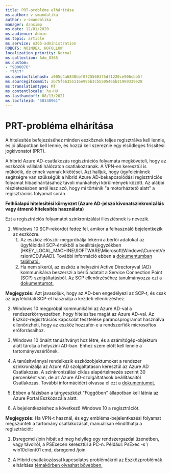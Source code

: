 ```yaml
---
title: PRT-probléma elhárítása
ms.author: v-smandalika
author: v-smandalika
manager: dansimp
ms.date: 12/01/2020
ms.audience: Admin
ms.topic: article
ms.service: o365-administration
ROBOTS: NOINDEX, NOFOLLOW
localization_priority: Normal
ms.collection: Adm_O365
ms.custom:
- "9000076"
- "7317"
ms.openlocfilehash: a005c4a6848bbf0725560375df1220ce906cbb5f
ms.sourcegitcommit: ab75f66355116e995b3cb5505465b31989339e28
ms.translationtype: MT
ms.contentlocale: hu-HU
ms.lasthandoff: 08/13/2021
ms.locfileid: "58330961"
---
```

# <a name="troubleshoot-prt-issue"></a>PRT-probléma elhárítása

A hitelesítés befejezéséhez minden eszköznek teljes regisztrálva kell lennie, és jó állapotban kell lennie, és hozzá kell szereznie egy elsődleges frissítési jogkivonatot (PRT).

A hibrid Azure AD-csatlakozás regisztrációs folyamata megköveteli, hogy az eszközök vállalati hálózaton csatlakozzanak. A VPN-en keresztül is működik, de ennek vannak kikötései. Azt halljuk, hogy ügyfeleinknek segítségre van szükségük a hibrid Azure AD-bekapcsolódási regisztrációs folyamat hibaelhárításához távoli munkahelyi körülmények között. Az alábbi részletezésben arról lesz szó, hogy mi történik "a motorháztető alatt" a regisztrációs folyamat során.

**Felhőalapú hitelesítési környezet (Azure AD-jelszó kivonatszinkronizálás vagy átmenő hitelesítés használata)**

Ezt a regisztrációs folyamatot szinkronizálási illesztésnek is nevezik.

1. Windows 10 SCP-rekordot fedez fel, amikor a felhasználó bejelentkezik az eszközre.
    1. Az eszköz először megpróbálja lekérni a bérlői adatokat az ügyféloldali SCP-értékből a beállításjegyzékben [HKEY_LOCAL_MACHINE\SOFTWARE\Microsoft\Windows\CurrentVersion\CDJ\AAD]. További információ ebben a [dokumentumban található.](https://docs.microsoft.com/azure/active-directory/devices/hybrid-azuread-join-control)
    2. Ha nem sikerül, az eszköz a helyszíni Active Directoryval (AD) kommunikálva beszerszi a bérlő adatait a Service Connection Point (SCP) szolgáltatásból. Az SCP ellenőrzéséhez tanulmányozza ezt a [dokumentumot.](https://docs.microsoft.com/azure/active-directory/devices/hybrid-azuread-join-manual#configure-a-service-connection-point) 

**Megjegyzés:** Azt javasoljuk, hogy az AD-ben engedélyezi az SCP-t, és csak az ügyféloldali SCP-et használja a kezdeti ellenőrzéshez.

2. Windows 10 megpróbál kommunikálni az Azure AD-val a rendszerkörnyezetben, hogy hitelesítse magát az Azure AD-val. Az Eszköz-regisztrációs kapcsolat tesztelése parancsprogramot használva ellenőrizheti, hogy az eszköz hozzáfér-e a rendszerfiók microsoftos erőforrásaihoz.

3. Windows 10 önaírt tanúsítványt hoz létre, és a számítógép-objektum alatt tárolja a helyszíni AD-ban. Ehhez szem előtt kell lennie a tartományvezérlőnek.

4. A tanúsítvánnyal rendelkezik eszközobjektumokat a rendszer szinkronizálja az Azure AD szolgáltatáson keresztül az Azure AD Csatlakozás. A szinkronizálási ciklus alapértelmezés szerint 30 percenként van, de az Azure AD-szolgáltatások beállításaitól Csatlakozás. További információért olvassa el ezt a [dokumentumot.](https://docs.microsoft.com/azure/active-directory/hybrid/how-to-connect-sync-configure-filtering#organizational-unitbased-filtering)

5. Ebben a fázisban a tárgyeszközt "Függőben" állapotban kell látnia az Azure Portal Eszközszála alatt.

6. A bejelentkezéshez a következő Windows 10 a regisztrációt. 

**Megjegyzés:** Ha VPN-t használ, és egy embléma-bejelentkezési folyamat megszünteti a tartomány csatlakozását, manuálisan elindíthatja a regisztrációt:
 1. Dsregcmd /join hibát ad meg helyileg egy rendszergazdai üzenetben, vagy távolról, a PSExecen keresztül a PC-n. Például: PsExec -s \\ win10client01 cmd, dsregcmd /join

 2. A Hibrid csatlakozással kapcsolatos problémákról az Eszközproblémák elhárítása [témakörben olvashat bővebben.](https://techcommunity.microsoft.com/t5/azure-active-directory-identity/azure-ad-mailbag-frequent-questions-about-using-device-based/ba-p/1257344)
